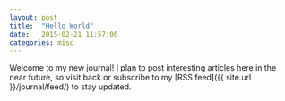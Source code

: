 ```yaml
---
layout: post
title:  "Hello World"
date:   2015-02-21 11:57:00
categories: misc
---
```


Welcome to my new journal! I plan to post interesting articles here in the near future, so visit back or subscribe to my [RSS feed]({{ site.url }}/journal/feed/) to stay updated.
